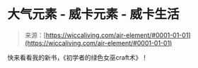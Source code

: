 <!--yml

category: 未分类

date: 2024-06-12 18:26:38

-->

# 大气元素 - 威卡元素 - 威卡生活

> 来源：[https://wiccaliving.com/air-element/#0001-01-01](https://wiccaliving.com/air-element/#0001-01-01)

快来看看我的新书，《初学者的绿色女巫craft术》！
